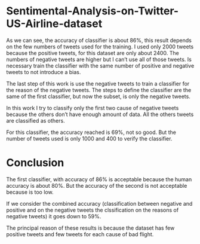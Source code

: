 # Sentimental-Analysis-on-Twitter-US-Airline-dataset
As we can see, the accuracy of classifier is about 86%, this result depends on the few numbers of tweets used for the training. I used only 2000 tweets because the positive tweets, for this dataset are only about 2400. The numbers of negative tweets are higher but I can’t use all of those tweets. Is necessary train the classifier with the same number of positive and negative tweets to not introduce a bias.

The last step of this work is use the negative tweets to train a classifier for the reason of the negative tweets. The steps to define the classifier are the same of the first classifier, but now the subset, is only the negative tweets.

In this work I try to classify only the first two cause of negative tweets because the others don’t have enough amount of data. All the others tweets are classified as others.

For this classifier, the accuracy reached is 69%, not so good. But the number of tweets used is only 1000 and 400 to verify the classifier.

# Conclusion
The first classifier, with accuracy of 86% is acceptable because the human accuracy is about 80%. But the accuracy of the second is not acceptable because is too low.

If we consider the combined accuracy (classification between negative and positive and on the negative tweets the clssification on the reasons of negative tweets) it goes down to 59%.

The principal reason of these results is because the dataset has few positive tweets and few tweets for each cause of bad flight.
